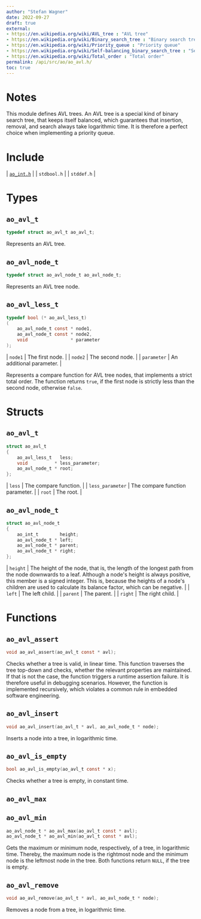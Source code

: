 ```yaml
---
author: "Stefan Wagner"
date: 2022-09-27
draft: true
external:
- https://en.wikipedia.org/wiki/AVL_tree : "AVL tree"
- https://en.wikipedia.org/wiki/Binary_search_tree : "Binary search tree"
- https://en.wikipedia.org/wiki/Priority_queue : "Priority queue"
- https://en.wikipedia.org/wiki/Self-balancing_binary_search_tree : "Self-balancing binary search tree"
- https://en.wikipedia.org/wiki/Total_order : "Total order"
permalink: /api/src/ao/ao_avl.h/
toc: true
---
```


# Notes

This module defines AVL trees. An AVL tree is a special kind of binary search tree, that keeps itself balanced, which guarantees that insertion, removal, and search always take logarithmic time. It is therefore a perfect choice when implementing a priority queue.

# Include

| [`ao_int.h`](ao_int.h.md) |
| `stdbool.h` |
| `stddef.h` |

# Types

## `ao_avl_t`

```c
typedef struct ao_avl_t ao_avl_t;
```

Represents an AVL tree.

## `ao_avl_node_t`

```c
typedef struct ao_avl_node_t ao_avl_node_t;
```

Represents an AVL tree node.

## `ao_avl_less_t`

```c
typedef bool (* ao_avl_less_t)
(
    ao_avl_node_t const * node1,
    ao_avl_node_t const * node2,
    void                * parameter
);
```

| `node1` | The first node. |
| `node2` | The second node. |
| `parameter` | An additional parameter. |

Represents a compare function for AVL tree nodes, that implements a strict total order. The function returns `true`, if the first node is strictly less than the second node, otherwise `false`.

# Structs

## `ao_avl_t`

```c
struct ao_avl_t
{
    ao_avl_less_t   less;
    void          * less_parameter;
    ao_avl_node_t * root;
};
```

| `less` | The compare function. |
| `less_parameter` | The compare function parameter. |
| `root` | The root. |

## `ao_avl_node_t`

```c
struct ao_avl_node_t
{
    ao_int_t        height;
    ao_avl_node_t * left;
    ao_avl_node_t * parent;
    ao_avl_node_t * right;
};
```

| `height` | The height of the node, that is, the length of the longest path from the node downwards to a leaf. Although a node's height is always positive, this member is a signed integer. This is, because the heights of a node's children are used to calculate its balance factor, which can be negative. |
| `left` | The left child. |
| `parent` | The parent. |
| `right` | The right child. |

# Functions

## `ao_avl_assert`

```c
void ao_avl_assert(ao_avl_t const * avl);
```

Checks whether a tree is valid, in linear time. This function traverses the tree top-down and checks, whether the relevant properties are maintained. If that is not the case, the function triggers a runtime assertion failure. It is therefore useful in debugging scenarios. However, the function is implemented recursively, which violates a common rule in embedded software engineering.

## `ao_avl_insert`

```c
void ao_avl_insert(ao_avl_t * avl, ao_avl_node_t * node);
```

Inserts a node into a tree, in logarithmic time.

## `ao_avl_is_empty`

```c
bool ao_avl_is_empty(ao_avl_t const * x);
```

Checks whether a tree is empty, in constant time.

## `ao_avl_max`
## `ao_avl_min`

```c
ao_avl_node_t * ao_avl_max(ao_avl_t const * avl);
ao_avl_node_t * ao_avl_min(ao_avl_t const * avl);
```

Gets the maximum or minimum node, respectively, of a tree, in logarithmic time. Thereby, the maximum node is the rightmost node and the minimum node is the leftmost node in the tree. Both functions return `NULL`, if the tree is empty.

## `ao_avl_remove`

```c
void ao_avl_remove(ao_avl_t * avl, ao_avl_node_t * node);
```

Removes a node from a tree, in logarithmic time.
